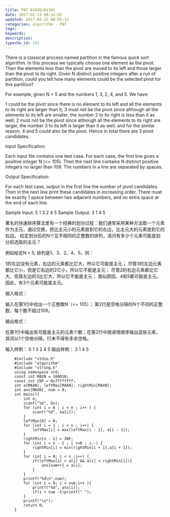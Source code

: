 ```yaml
---
title: PAT B1045/A1101
date: 2017-02-13 00:32:55
updated: 2017-02-13 00:55:12
categories: algorithm - PAT
tags: 
keywords:
description:
typecho_id: 151
---
```


There is a classical process named partition in the famous quick sort algorithm. In this process we typically choose one element as the pivot. Then the elements less than the pivot are moved to its left and those larger than the pivot to its right. Given N distinct positive integers after a run of partition, could you tell how many elements could be the selected pivot for this partition?

For example, given N = 5 and the numbers 1, 3, 2, 4, and 5. We have:

1 could be the pivot since there is no element to its left and all the elements to its right are larger than it;
3 must not be the pivot since although all the elements to its left are smaller, the number 2 to its right is less than it as well;
2 must not be the pivot since although all the elements to its right are larger, the number 3 to its left is larger than it as well;
and for the similar reason, 4 and 5 could also be the pivot.
Hence in total there are 3 pivot candidates.

Input Specification:

Each input file contains one test case. For each case, the first line gives a positive integer N (<= 105). Then the next line contains N distinct positive integers no larger than 109. The numbers in a line are separated by spaces.

Output Specification:

For each test case, output in the first line the number of pivot candidates. Then in the next line print these candidates in increasing order. There must be exactly 1 space between two adjacent numbers, and no extra space at the end of each line.

Sample Input:
5
1 3 2 4 5
Sample Output:
3
1 4 5

著名的快速排序算法里有一个经典的划分过程：我们通常采用某种方法取一个元素作为主元，通过交换，把比主元小的元素放到它的左边，比主元大的元素放到它的右边。 给定划分后的N个互不相同的正整数的排列，请问有多少个元素可能是划分前选取的主元？

例如给定N = 5, 排列是1、3、2、4、5。则：

1的左边没有元素，右边的元素都比它大，所以它可能是主元；
尽管3的左边元素都比它小，但是它右边的2它小，所以它不能是主元；
尽管2的右边元素都比它大，但其左边的3比它大，所以它不能是主元；
类似原因，4和5都可能是主元。
因此，有3个元素可能是主元。

输入格式：

输入在第1行中给出一个正整数N（<= 105）； 第2行是空格分隔的N个不同的正整数，每个数不超过109。

输出格式：

在第1行中输出有可能是主元的元素个数；在第2行中按递增顺序输出这些元素，其间以1个空格分隔，行末不得有多余空格。

输入样例：
5
1 3 2 4 5
输出样例：
3
1 4 5
```
    #include "stdio.h"
    #include "algorithm"
    #include "string.h"
    using namespace std;
    const int MAXN = 100010;
    const int INF = 0x7fffffff;
    int a[MAXN], leftMax[MAXN], rightMin[MAXN];
    int ans[MAXN], num = 0;
    int main(){
    	int n;
    	scanf("%d", &n);
    	for (int i = 0 ; i < n ; i++ ) {
    		scanf("%d", &a[i]);
    	}
    	leftMax[0] = 0;
    	for (int i = 1 ; i < n ; i++) {
    		leftMax[i] = max(leftMax[i - 1], a[i - 1]);
    	}
    	rightMin[n - 1] = INF;
    	for (int i = n - 2 ; i >=0 ; i--) {
    		rightMin[i] = min(rightMin[i + 1],a[i + 1]);
    	}
    	for (int i = 0; i < n ;i++) {
    		if(leftMax[i] < a[i] && a[i] < rightMin[i]){
    			ans[num++] = a[i];
    		}
    	}
    	printf("%d\n",num);
    	for (int i = 0; i < num;i++ ){
    		printf("%d", ans[i]);
    		if(i < num -1)printf(" ");
    	} 
    	printf("\n");
    	return 0;
    }
```